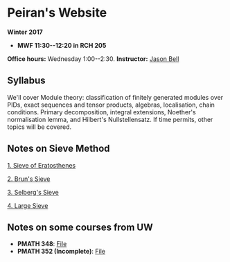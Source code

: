 # Peiran's Website

**Winter 2017**

- **MWF 11:30--12:20 in RCH 205**

**Office hours:** Wednesday 1:00--2:30. **Instructor:** [Jason Bell](http://example.com)

## Syllabus
We'll cover Module theory: classification of finitely generated modules over PIDs, exact sequences and tensor products, algebras, localisation, chain conditions. Primary decomposition, integral extensions, Noether's normalisation lemma, and Hilbert's Nullstellensatz. If time permits, other topics will be covered.

## Notes on Sieve Method

[1. Sieve of Eratosthenes](/Eratosthenes.pdf)

[2. Brun's Sieve](/Brun.pdf)

[3. Selberg's Sieve](/Sieve/Selberg.pdf)

[4. Large Sieve](/Large.pdf)

## Notes on some courses from UW

- **PMATH 348**: [File](/Notes/pm348.pdf)
- **PMATH 352 (Incomplete)**: [File](/Notes/pm352.pdf)
